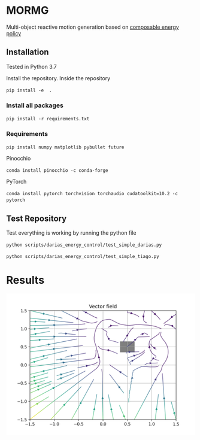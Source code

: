 # MORMG

Multi-object reactive motion generation based on [composable energy policy](https://arxiv.org/pdf/2105.04962.pdf)

## Installation

Tested in Python 3.7

Install the repository. Inside the repository

``pip install -e  .``

### Install all packages
``pip install -r requirements.txt``

### Requirements

``pip install numpy matplotlib pybullet future``

Pinocchio

``conda install pinocchio -c conda-forge``

PyTorch

``conda install pytorch torchvision torchaudio cudatoolkit=10.2 -c pytorch``


## Test Repository

Test everything is working by running the python file

``python scripts/darias_energy_control/test_simple_darias.py``

``python scripts/darias_energy_control/test_simple_tiago.py``

# Results
![Vector field](https://github.com/hjw-1014/Multi-Objective-Reactive-Motion-Planning-in-Mobile-Manipulators/blob/main/scripts/_scripts_run/vector_field/rrt_tree_exp_2021-08-17-22_51_47.png)

